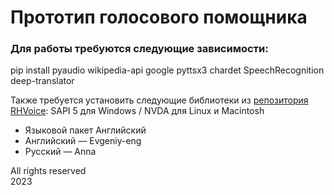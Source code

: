 # Прототип голосового помощника

<h3>Для работы требуются следующие зависимости: </h3>
<p>pip install pyaudio wikipedia-api google pyttsx3 chardet SpeechRecognition deep-translator</p>

Также требуется установить следующие библиотеки из <a href="https://github.com/RHVoice/RHVoice/blob/master/doc/ru/Binaries.md">репозитория RHVoice</a>:
SAPI 5 для Windows / NVDA для Linux и Macintosh
* Языковой пакет Английский
* Английский — Evgeniy-eng
* Русский — Anna

All rights reserved<br />
2023

